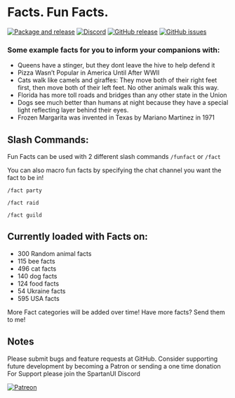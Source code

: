 # Facts. Fun Facts.

[![Package and release](https://github.com/Wutname1/FunFact/workflows/Package%20and%20release/badge.svg)](https://github.com/Wutname1/FunFact/actions)
[![Discord](https://img.shields.io/discord/265564257347829771.svg?logo=discord)](https://discord.gg/J8wJGtz)
[![GitHub release](https://img.shields.io/github/release/wutname1/FunFact.svg)](https://wow.curseforge.com/projects/FunFact)
[![GitHub issues](https://img.shields.io/github/issues-raw/wutname1/FunFact.svg?logo=github)](https://github.com/Wutname1/FunFact/issues)

### Some example facts for you to inform your companions with:

- Queens have a stinger, but they dont leave the hive to help defend it
- Pizza Wasn’t Popular in America Until After WWII
- Cats walk like camels and giraffes: They move both of their right feet first, then move both of their left feet. No other animals walk this way.
- Florida has more toll roads and bridges than any other state in the Union
- Dogs see much better than humans at night because they have a special light reflecting layer behind their eyes.
- Frozen Margarita was invented in Texas by Mariano Martinez in 1971

## Slash Commands:

Fun Facts can be used with 2 different slash commands `/funfact` or `/fact`

You can also macro fun facts by specifying the chat channel you want the fact to be in!

`/fact party`

`/fact raid`

`/fact guild`

## Currently loaded with Facts on:

- 300 Random animal facts
- 115 bee facts
- 496 cat facts
- 140 dog facts
- 124 food facts
- 54 Ukraine facts
- 595 USA facts

More Fact categories will be added over time! Have more facts? Send them to me!

## Notes

Please submit bugs and feature requests at GitHub.
Consider supporting future development by becoming a Patron or sending a one time donation
For Support please join the SpartanUI Discord

[![Patreon](https://www.spartanui.net/img/patreon.png)](https://www.patreon.com/SpartanUI)
